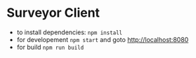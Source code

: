 # Surveyor Client

- to install dependencies: `npm install`
- for developement `npm start` and goto [http://localhost:8080](http://localhost:8080)
- for build `npm run build`
